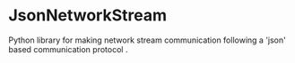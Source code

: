 # JsonNetworkStream
Python library for making network stream communication following a 'json' based communication protocol .
